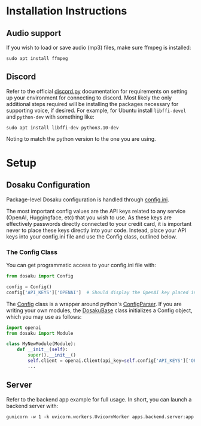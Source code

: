 # Installation Instructions

## Audio support

If you wish to load or save audio (mp3) files, make sure ffmpeg is installed:

```commandline
sudo apt install ffmpeg
```

## Discord

Refer to the official [discord.py](https://github.com/Rapptz/discord.py) documentation for requirements on setting up 
your environment for connecting to discord. Most likely the only additional steps required will be installing the 
packages necessary for supporting voice, if desired. For example, for Ubuntu install `libffi-devel` and `python-dev`
with something like:

```commandline
sudo apt install libffi-dev python3.10-dev
```

Noting to match the python version to the one you are using.

# Setup

## Dosaku Configuration

Package-level Dosaku configuration is handled through [config.ini](dosaku/config/config.ini). 

The most important config values are the API keys related to any service (OpenAI, Huggingface, etc) that you wish to 
use. As these keys are effectively passwords directly connected to your credit card, it is important never to place 
these keys directly into your code. Instead, place your API keys into your config.ini file and use the Config class, 
outlined below.

### The Config Class

You can get programmatic access to your config.ini file with:

```python
from dosaku import Config

config = Config()
config['API_KEYS']['OPENAI']  # Should display the OpenAI key placed in config.ini
```

The [Config](dosaku/config/config.py) class is a wrapper around python's 
[ConfigParser](https://docs.python.org/3/library/configparser.html). If you are writing your own modules, the 
[DosakuBase](dosaku/core/dosaku_base.py) class initializes a Config object, which you may use as follows:

```python
import openai
from dosaku import Module

class MyNewModule(Module):
    def __init__(self):
        super().__init__()
        self.client = openai.Client(api_key=self.config['API_KEYS']['OPENAI'])  # Use self.config if subclassing Module
        ...
```

## Server

Refer to the backend app example for full usage. In short, you can launch a backend server with:

```commandline
gunicorn -w 1 -k uvicorn.workers.UvicornWorker apps.backend.server:app
```
